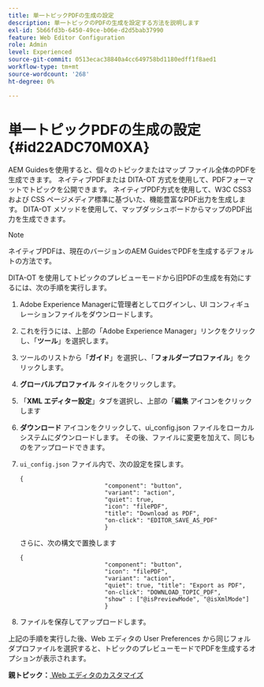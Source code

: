 ```yaml
---
title: 単一トピックPDFの生成の設定
description: 単一トピックのPDFの生成を設定する方法を説明します
exl-id: 5b66fd3b-6450-49ce-b06e-d2d5bab37990
feature: Web Editor Configuration
role: Admin
level: Experienced
source-git-commit: 0513ecac38840a4cc649758bd1180edff1f8aed1
workflow-type: tm+mt
source-wordcount: '268'
ht-degree: 0%

---
```


# 単一トピックPDFの生成の設定 {#id22ADC70M0XA}

AEM Guidesを使用すると、個々のトピックまたはマップ ファイル全体のPDFを生成できます。 ネイティブPDFまたは DITA-OT 方式を使用して、PDFフォーマットでトピックを公開できます。 ネイティブPDF方式を使用して、W3C CSS3 および CSS ページメディア標準に基づいた、機能豊富なPDF出力を生成します。 DITA-OT メソッドを使用して、マップダッシュボードからマップのPDF出力を生成できます。

>[!NOTE]
>
> ネイティブPDFは、現在のバージョンのAEM GuidesでPDFを生成するデフォルトの方法です。

DITA-OT を使用してトピックのプレビューモードから旧PDFの生成を有効にするには、次の手順を実行します。

1. Adobe Experience Managerに管理者としてログインし、UI コンフィギュレーションファイルをダウンロードします。

1. これを行うには、上部の「Adobe Experience Manager」リンクをクリックし、「**ツール**」を選択します。
1. ツールのリストから「**ガイド**」を選択し、「**フォルダープロファイル**」をクリックします。
1. **グローバルプロファイル** タイルをクリックします。
1. 「**XML エディター設定**」タブを選択し、上部の「**編集** アイコンをクリックします
1. **ダウンロード** アイコンをクリックして、ui\_config.json ファイルをローカルシステムにダウンロードします。 その後、ファイルに変更を加えて、同じものをアップロードできます。
1. `ui_config.json` ファイル内で、次の設定を探します。

   ```
   {
                           "component": "button",
                           "variant": "action",
                           "quiet": true,
                           "icon": "filePDF",
                           "title": "Download as PDF",
                           "on-click": "EDITOR_SAVE_AS_PDF"
                           }
   ```

   さらに、次の構文で置換します

   ```
   {
                           "component": "button",
                           "icon": "filePDF",
                           "variant": "action",
                           "quiet": true, "title": "Export as PDF",
                           "on-click": "DOWNLOAD_TOPIC_PDF",
                           "show" : ["@isPreviewMode", "@isXmlMode"]
                           }
   ```

1. ファイルを保存してアップロードします。

上記の手順を実行した後、Web エディタの User Preferences から同じフォルダプロファイルを選択すると、トピックのプレビューモードでPDFを生成するオプションが表示されます。

**親トピック：**[ Web エディタのカスタマイズ ](conf-web-editor.md)
